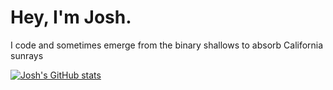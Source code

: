 # Hey, I'm Josh.
I code and sometimes emerge from the binary shallows to absorb California sunrays

[![Josh's GitHub stats](https://github-readme-stats.vercel.app/api?username=JoshuaJMiller&theme=gotham&hide=prs,issues,contribs&show_icons-true)](https://github.com/anuraghazra/github-readme-stats)
